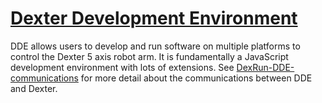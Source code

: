 # [Dexter Development Environment](https://github.com/HaddingtonDynamics/Dexter/blob/master/DDE/README.md)

DDE allows users to develop and run software on multiple platforms to control the Dexter 5 axis robot arm. 
It is fundamentally a JavaScript development environment with lots of extensions. See [DexRun-DDE-communications](DexRun-DDE-communications) for more detail about the communications between DDE and Dexter.